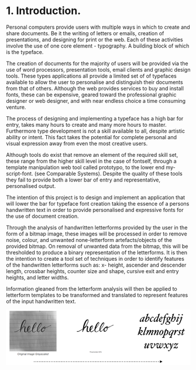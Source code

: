 
# 1. Introduction.


Personal computers provide users with multiple ways in which to create and share documents. Be it the writing of letters or emails, creation of presentations, and designing for print or the web. Each of these activities involve the use of one core element - typography. A building block of which is the typeface.

The creation of documents for the majority of users will be provided via the use of word processors, presentation tools, email clients and graphic design tools. These types applications all provide a limited set of of typefaces available to allow the user to personalise and distinguish their documents from that of others. Although the web provides services to buy and install fonts, these can be expensive, geared toward the professional graphic designer or web designer, and with near endless choice a time consuming venture.

The process of designing and implementing a typeface has a high bar for entry, takes many hours to create and many more hours to master. Furthermore type development is not a skill available to all, despite artistic ability or intent. This fact takes the potential for complete personal and visual expression away from even the most creative users.

Although tools do exist that remove an element of the required skill set, these range from the higher skill level in the case of fontself, through a template manipulation web tool called prototypo, to the lower end my-script-font. (see Comparable Systems). Despite the quality of these tools they fail to provide both a lower bar of entry and representative, personalised output.

The intention of this project is to design and implement an application that will lower the bar for typeface font creation taking the essence of a persons handwritten text in order to provide personalised and expressive fonts for the use of document creation.

Through the analysis of handwritten letterforms provided by the user in the form of a bitmap image, these images will be processed in order to remove noise, colour, and unwanted none-letterform artefacts/objects of the provided bitmap. On removal of unwanted data from the bitmap, this will be thresholded to produce a binary representation of the letterforms. It is then the intention to create a tool set of techniques in order to identify features of the handwritten letterforms such as: x- height, ascender and descender length, crossbar heights, counter size and shape, cursive exit and entry heights, and letter widths.

Information gleaned from the letterform analysis will then be applied to letterform templates to be transformed and translated to represent features of the input handwritten text.

![Figure 1 - Proposed Functionality ](../-img/1.proposed-functionality.png)

